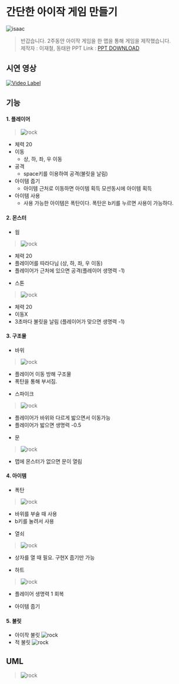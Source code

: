 # 간단한 아이작 게임 만들기

![isaac](https://github.com/LEEJAECHEOL/isaac/blob/master/document/isaac.png)
> 반갑습니다. 2주동안 아이작 게임을 한 맵을 통해 게임을 제작했습니다.  
> 제작자 : 이재철, 동태완
> PPT Link : [PPT DOWNLOAD](https://github.com/LEEJAECHEOL/isaac/LEEJAECHEOL/isaac/raw/master/document/%EC%95%84%EC%9D%B4%EC%9E%91%20%ED%94%84%EB%A1%9C%EC%A0%9D%ED%8A%B8.pptx)

## 시연 영상
[![Video Label](https://github.com/LEEJAECHEOL/isaac/blob/master/document/playImg.png)](https://www.youtube.com/watch?v=qoJSMnpbHLQ)


## 기능
#### 1. 플레이어   
> ![rock](https://github.com/LEEJAECHEOL/isaac/blob/master/isaac/images/isaac/isaac.png) 
- 체력 20   
- 이동   
  - 상, 하, 좌, 우 이동
- 공격   
  - space키를 이용하여 공격(불릿을 날림)
- 아이템 줍기   
  - 아이템 근처로 이동하면 아이템 획득 모션동시에 아이템 획득
- 아이템 사용   
  - 사용 가능한 아이템은 폭탄이다. 폭탄은 b키를 누르면 사용이 가능하다.

#### 2. 몬스터   
* 웜   
> ![rock](https://github.com/LEEJAECHEOL/isaac/blob/master/isaac/images/monster/worm.png) 
  - 체력 20
  - 플레이어를 따라다님 (상, 하, 좌, 우 이동)
  - 플레이어가 근처에 있으면 공격(플레이어 생명력 -1)
* 스톤   
> ![rock](https://github.com/LEEJAECHEOL/isaac/blob/master/isaac/images/monster/stone.png) 
  - 체력 20
  - 이동X
  - 3초마다 불릿을 날림 (플레이어가 맞으면 생명력 -1)
#### 3. 구조물 
* 바위
> ![rock](https://github.com/LEEJAECHEOL/isaac/blob/master/isaac/images/structure/rock.png) 
  - 플레이어 이동 방해 구조물
  - 폭탄을 통해 부서짐.
* 스파이크
> ![rock](https://github.com/LEEJAECHEOL/isaac/blob/master/isaac/images/structure/spike.png)  
  - 플레이어가 바위와 다르게 밟으면서 이동가능
  - 플레이어가 밟으면 생명력 -0.5
* 문
> ![rock](https://github.com/LEEJAECHEOL/isaac/blob/master/isaac/images/structure/door.png)
  - 맵에 몬스터가 없으면 문이 열림
#### 4. 아이템
* 폭탄
> ![rock](https://github.com/LEEJAECHEOL/isaac/blob/master/isaac/images/item/bomb.png)
  - 바위를 부술 때 사용
  - b키를 눌려서 사용
* 열쇠
> ![rock](https://github.com/LEEJAECHEOL/isaac/blob/master/isaac/images/item/key.png)
  - 상자를 열 때 필요. 구현X 줍기만 가능
* 하트
> ![rock](https://github.com/LEEJAECHEOL/isaac/blob/master/isaac/images/item/recoveryLife.png)
  - 플레이어 생명력 1 회복
* 아이템 줍기   
#### 5. 불릿
* 아이작 불릿
![rock](https://github.com/LEEJAECHEOL/isaac/blob/master/isaac/images/bullet/isaacBullet.png)
* 적 불릿
![rock](https://github.com/LEEJAECHEOL/isaac/blob/master/isaac/images/bullet/enemyBullet.png)

## UML
> ![rock](https://github.com/LEEJAECHEOL/isaac/blob/master/document/uml.png)
